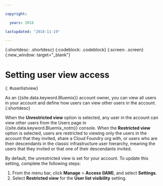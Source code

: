 ```yaml
---

copyright:

  years: 2018

lastupdated: "2018-11-19"

---
```


{:shortdesc: .shortdesc}
{:codeblock: .codeblock}
{:screen: .screen}
{:new_window: target="_blank"}

# Setting user view access
{: #userlistview}

As an {{site.data.keyword.Bluemix}} account owner, you can view all users in your account and define how users can view other users in the account. 
{:shortdesc}

When the **Unrestricted view** option is selected, any user in the account can view other users from the Users page in {{site.data.keyword.Bluemix_notm}} console. When the **Restricted view** option is selected, users are restricted to viewing only the users in the account that they invited, share a Cloud Foundry org with, or users who are their descendants in the classic infrastructure user hierarchy, meaning the users that they invited or that one of their descendants invited.

By default, the unrestricted view is set for your account. To update this setting, complete the following steps:

1. From the menu bar, click **Manage** &gt; **Access (IAM)**, and select **Settings**.
2. Select **Restricted view** for the **User list visibility** setting.
